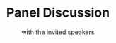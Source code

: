 ---
# Determines which item appears first on the schedule (lowest number (0) appears first)
sequence_id: 12

# Time of the event
time: 16:15 - 17:30

# Title of the event
title: Panel Discussion
subtitle: with the invited speakers

# Image
img: ../NeurIPSLogo.png
---